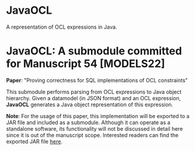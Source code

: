 # JavaOCL

A representation of OCL expressions in Java.
 
# JavaOCL: A submodule committed for Manuscript 54 [MODELS22]

**Paper**: "Proving correctness for SQL implementations of OCL constraints"

This submodule performs parsing from OCL expressions to Java object hierarchy. 
Given a datamodel (in JSON format) and an OCL expression, **JavaOCL** generates a Java object representation of this expression.

**Note**: For the usage of this paper, this implementation will be exported to a JAR file and included as a submodule. Although it can operate as a standalone software, its functionality will not be discussed in detail here since it is out of the manuscript scope. Interested readers can find the exported JAR file [here](https://github.com/models22-submission54/JavaOCL/releases/tag/v1.0).
